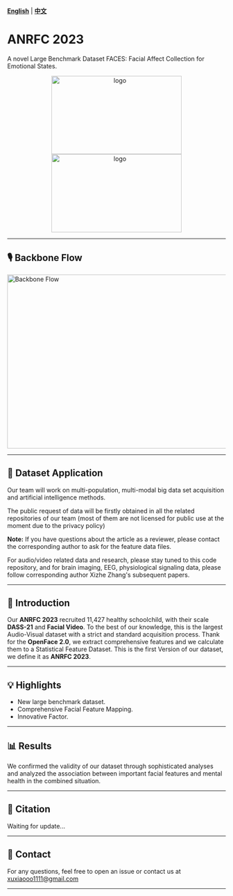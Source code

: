 **[English](README.md)** | **[中文](README_CN.md)**

# ANRFC 2023
A novel Large Benchmark Dataset FACES: Facial Affect Collection for Emotional States.

<p align="center">
  <img src="https://github.com/xuxiaoooo/ABAFnet/blob/main/draw/LOGO 1.png" width="300" height="180" alt="logo"/>
  <img src="https://github.com/xuxiaoooo/FACES/blob/main/draw/ANRFC%20logo.png" width="300" height="180" alt="logo"/>
</p>

---

## 🎙️ Backbone Flow

<img src="https://github.com/xuxiaoooo/FACES/blob/main/draw/fig2.jpg" width="700" height="400" alt="Backbone Flow"/>

---

## 📙 Dataset Application

Our team will work on multi-population, multi-modal big data set acquisition and artificial intelligence methods.

The public request of data will be firstly obtained in all the related repositories of our team (most of them are not licensed for public use at the moment due to the privacy policy)

**Note:** If you have questions about the article as a reviewer, please contact the corresponding author to ask for the feature data files.

For audio/video related data and research, please stay tuned to this code repository, and for brain imaging, EEG, physiological signaling data, please follow corresponding author Xizhe Zhang's subsequent papers.

---

## 📌 Introduction

Our **ANRFC 2023** recruited 11,427 healthy schoolchild, with their scale **DASS-21** and **Facial Video**. To the best of our knowledge, this is the largest Audio-Visual dataset with a strict and standard acquisition process. Thank for the **OpenFace 2.0**, we extract comprehensive features and we calculate them to a Statistical Feature Dataset. This is the first Version of our dataset, we define it as **ANRFC 2023**.

---

## 💡 Highlights
- New large benchmark dataset.
- Comprehensive Facial Feature Mapping.
- Innovative Factor.

---

## 📊 Results

We confirmed the validity of our dataset through sophisticated analyses and analyzed the association between important facial features and mental health in the combined situation.

---

## 📄 Citation
Waiting for update...

---

## 📧 Contact

For any questions, feel free to open an issue or contact us at xuxiaooo1111@gmail.com

---
